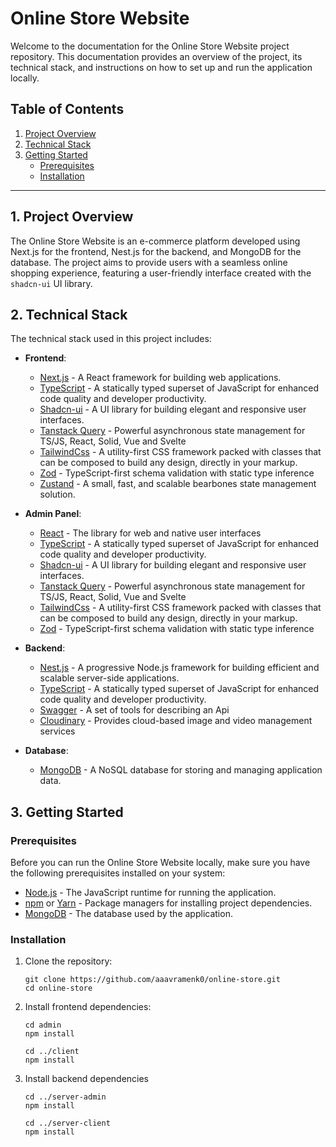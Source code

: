 # Online Store Website

Welcome to the documentation for the Online Store Website project repository. This documentation provides an overview of the project, its technical stack, and instructions on how to set up and run the application locally.

## Table of Contents

1. [Project Overview](#project-overview)
2. [Technical Stack](#technical-stack)
3. [Getting Started](#getting-started)
   - [Prerequisites](#prerequisites)
   - [Installation](#installation)

---

## 1. Project Overview

The Online Store Website is an e-commerce platform developed using Next.js for the frontend, Nest.js for the backend, and MongoDB for the database. The project aims to provide users with a seamless online shopping experience, featuring a user-friendly interface created with the `shadcn-ui` UI library.

## 2. Technical Stack

The technical stack used in this project includes:

- **Frontend**:

  - [Next.js](https://nextjs.org/) - A React framework for building web applications.
  - [TypeScript](https://www.typescriptlang.org/) - A statically typed superset of JavaScript for enhanced code quality and developer productivity.
  - [Shadcn-ui](https://github.com/shadcn/shadcn-ui) - A UI library for building elegant and responsive user interfaces.
  - [Tanstack Query](https://tanstack.com/query/latest) - Powerful asynchronous state management for TS/JS, React, Solid, Vue and Svelte
  - [TailwindCss](https://tailwindcss.com/) - A utility-first CSS framework packed with classes that can be composed to build any design, directly in your markup.
  - [Zod](https://zod.dev/) - TypeScript-first schema validation with static type inference
  - [Zustand](https://zustand-demo.pmnd.rs/) - A small, fast, and scalable bearbones state management solution.

- **Admin Panel**:

  - [React](https://react.dev/) - The library for web and native user interfaces
  - [TypeScript](https://www.typescriptlang.org/) - A statically typed superset of JavaScript for enhanced code quality and developer productivity.
  - [Shadcn-ui](https://github.com/shadcn/shadcn-ui) - A UI library for building elegant and responsive user interfaces.
  - [Tanstack Query](https://tanstack.com/query/latest) - Powerful asynchronous state management for TS/JS, React, Solid, Vue and Svelte
  - [TailwindCss](https://tailwindcss.com/) - A utility-first CSS framework packed with classes that can be composed to build any design, directly in your markup.
  - [Zod](https://zod.dev/) - TypeScript-first schema validation with static type inference

- **Backend**:

  - [Nest.js](https://nestjs.com/) - A progressive Node.js framework for building efficient and scalable server-side applications.
  - [TypeScript](https://www.typescriptlang.org/) - A statically typed superset of JavaScript for enhanced code quality and developer productivity.
  - [Swagger](https://swagger.io/) - A set of tools for describing an Api
  - [Cloudinary](https://cloudinary.com/) - Provides cloud-based image and video management services

- **Database**:

  - [MongoDB](https://www.mongodb.com/) - A NoSQL database for storing and managing application data.

## 3. Getting Started

### Prerequisites

Before you can run the Online Store Website locally, make sure you have the following prerequisites installed on your system:

- [Node.js](https://nodejs.org/) - The JavaScript runtime for running the application.
- [npm](https://www.npmjs.com/) or [Yarn](https://yarnpkg.com/) - Package managers for installing project dependencies.
- [MongoDB](https://www.mongodb.com/) - The database used by the application.

### Installation

1. Clone the repository:
   ```shell
   git clone https://github.com/aaavramenk0/online-store.git
   cd online-store
   ```
2. Install frontend dependencies:

   ```shell
   cd admin
   npm install

   cd ../client
   npm install
   ```

3. Install backend dependencies

   ```shell
   cd ../server-admin
   npm install

   cd ../server-client
   npm install
   ```
